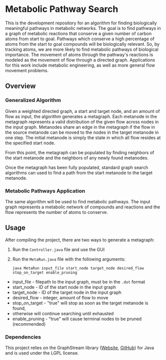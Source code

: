 # Metabolic Pathway Search

This is the development repository for an algorithm for finding biologically
meaningful pathways in metabolic networks. The goal is to find pathways in a
graph of metabolic reactions that conserve a given number of carbon atoms from
start to goal. Pathways which conserve a high percentage of atoms from the
start to goal compounds will be biologically relevant. So, by tracking atoms,
we are more likely to find metabolic pathways of biological importance. The
movement of atoms through the pathway's reactions is modeled as the movement of
flow through a directed graph. Applications for this work include metabolic
engineering, as well as more general flow movement problems.

## Overview

### Generalized Algorithm
Given a weighted directed graph, a start and target node, and an amount of flow as input, the algorithm
generates a metagraph. Each metanode in the metagraph represents a valid distribution
of the given flow across nodes in the input graph. Metanodes share an edge in the
metagraph if the flow in the source metanode can be moved to the nodes in the target
metanode in one step. The initial metanode is simply the state in which all flow
resides at the specified start node.

From this point, the metagraph can be populated by finding neighbors of the start metanode
and the neighbors of any newly found metanodes.

Once the metagraph has been fully populated, standard graph search algorithms can
used to find a path from the start metanode to the target metanode.

### Metabolic Pathways Application
The same algorithm will be used to find metabolic pathways. The input graph represents
a metabolic network of compounds and reactions and the flow represents the number
of atoms to conserve.

## Usage

After compiling the project, there are two ways to generate a metagraph:

1. Run the `Controller.java` file and use the GUI

2. Run the `MetaRun.java` file with the following arguments:

    `java MetaRun input_file start_node target_node desired_flow stop_on_target enable_pruning`

* input_file - filepath to the input graph, must be in the `.dot` format
* start_node - ID of the start node in the input graph
* target_node - ID of the target node in the input graph
* desired_flow - integer, amount of flow to move
* stop_on_target - "true" will stop as soon as the target metanode is found,
* otherwise will continue searching until exhausted
* enable_pruning - "true" will cause terminal nodes to be pruned (recommended)

### Dependencies
This project relies on the GraphStream library ([Website](http://graphstream-project.org), [GitHub](https://github.com/graphstream)) for Java and is used under the LGPL license.
